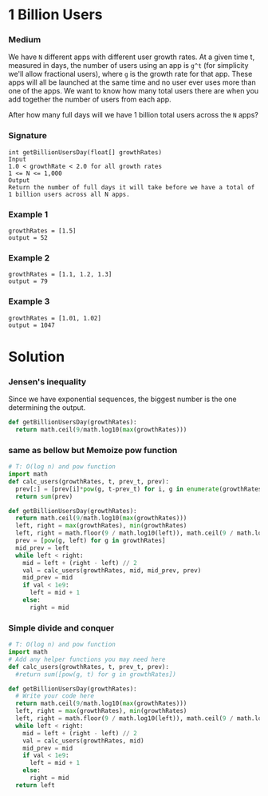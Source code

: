 1 Billion Users
===============================
### Medium

We have `N` different apps with different user growth rates. At a given time t, measured in days, the number of users using an app is `g^t`
(for simplicity we'll allow fractional users), where `g` is the growth rate for that app.
These apps will all be launched at the same time and no user ever uses more than one of the apps.
We want to know how many total users there are when you add together the number of users from each app.

After how many full days will we have 1 billion total users across the `N` apps?

### Signature
```
int getBillionUsersDay(float[] growthRates)
Input
1.0 < growthRate < 2.0 for all growth rates
1 <= N <= 1,000
Output
Return the number of full days it will take before we have a total of 1 billion users across all N apps.
```

### Example 1
```
growthRates = [1.5]
output = 52
```

### Example 2
```
growthRates = [1.1, 1.2, 1.3]
output = 79
```

### Example 3
```
growthRates = [1.01, 1.02]
output = 1047
```

Solution
========

### Jensen's inequality
Since we have exponential sequences, the biggest number is the one determining the output.

```python
def getBillionUsersDay(growthRates):
  return math.ceil(9/math.log10(max(growthRates)))
```

### same as bellow but Memoize pow function

```python
# T: O(log n) and pow function
import math
def calc_users(growthRates, t, prev_t, prev):
  prev[:] = [prev[i]*pow(g, t-prev_t) for i, g in enumerate(growthRates)]
  return sum(prev)

def getBillionUsersDay(growthRates):
  return math.ceil(9/math.log10(max(growthRates)))
  left, right = max(growthRates), min(growthRates)
  left, right = math.floor(9 / math.log10(left)), math.ceil(9 / math.log10(right))
  prev = [pow(g, left) for g in growthRates]
  mid_prev = left
  while left < right:
    mid = left + (right - left) // 2
    val = calc_users(growthRates, mid, mid_prev, prev)
    mid_prev = mid
    if val < 1e9:
      left = mid + 1
    else:
      right = mid 
```

### Simple divide and conquer
```python
# T: O(log n) and pow function
import math
# Add any helper functions you may need here
def calc_users(growthRates, t, prev_t, prev):
  #return sum([pow(g, t) for g in growthRates])

def getBillionUsersDay(growthRates):
  # Write your code here
  return math.ceil(9/math.log10(max(growthRates)))
  left, right = max(growthRates), min(growthRates)
  left, right = math.floor(9 / math.log10(left)), math.ceil(9 / math.log10(right))
  while left < right:
    mid = left + (right - left) // 2
    val = calc_users(growthRates, mid)
    mid_prev = mid
    if val < 1e9:
      left = mid + 1
    else:
      right = mid 
  return left
```
